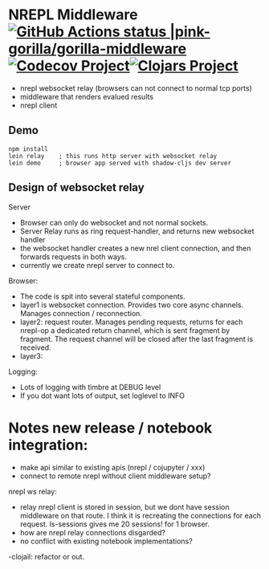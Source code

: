 # NREPL Middleware [![GitHub Actions status |pink-gorilla/gorilla-middleware](https://github.com/pink-gorilla/nrepl-middleware/workflows/CI/badge.svg)](https://github.com/pink-gorilla/nrepl-middleware/actions?workflow=CI)[![Codecov Project](https://codecov.io/gh/pink-gorilla/nrepl-middleware/branch/master/graph/badge.svg)](https://codecov.io/gh/pink-gorilla/nrepl-middleware)[![Clojars Project](https://img.shields.io/clojars/v/org.pinkgorilla/nrepl-middleware.svg)](https://clojars.org/org.pinkgorilla/nrepl-middleware)

- nrepl websocket relay (browsers can not connect to normal tcp ports)
- middleware that renders evalued results
- nrepl client 

 
## Demo

```
npm install
lein relay    ; this runs http server with websocket relay
lein demo     ; browser app served with shadow-cljs dev server

```

## Design of websocket relay

Server
- Browser can only do websocket and not normal sockets.
- Server Relay runs as ring request-handler, and returns new websocket handler
- the websocket handler creates a new nrel client connection, and then
  forwards requests in both ways.
- currently we create nrepl server to connect to.

Browser:
- The code is spit into several stateful components.
- layer1 is websocket connection. Provides two core async channels.
  Manages connection / reconnection.
- layer2: request router. Manages pending requests, returns for each nrepl-op
  a dedicated return channel, which is sent fragment by fragment. 
  The request channel will be closed after the last fragment is received. 
- layer3:    

Logging:
- Lots of logging with timbre at DEBUG level
- If you dot want lots of output, set loglevel to INFO


# Notes new release / notebook integration:

- make api similar to existing apis (nrepl / cojupyter / xxx)
- connect to remote nrepl without client middleware setup?

nrepl ws relay:
- relay nrepl client is stored in session, but we dont have session 
  middleware on that route. I think it is recreating the connections for
  each request. ls-sessions gives me 20 sessions! for 1 browser.
- how are nrepl relay connections disgarded?  
- no conflict with existing notebook implementations?

-clojail: refactor or out.







